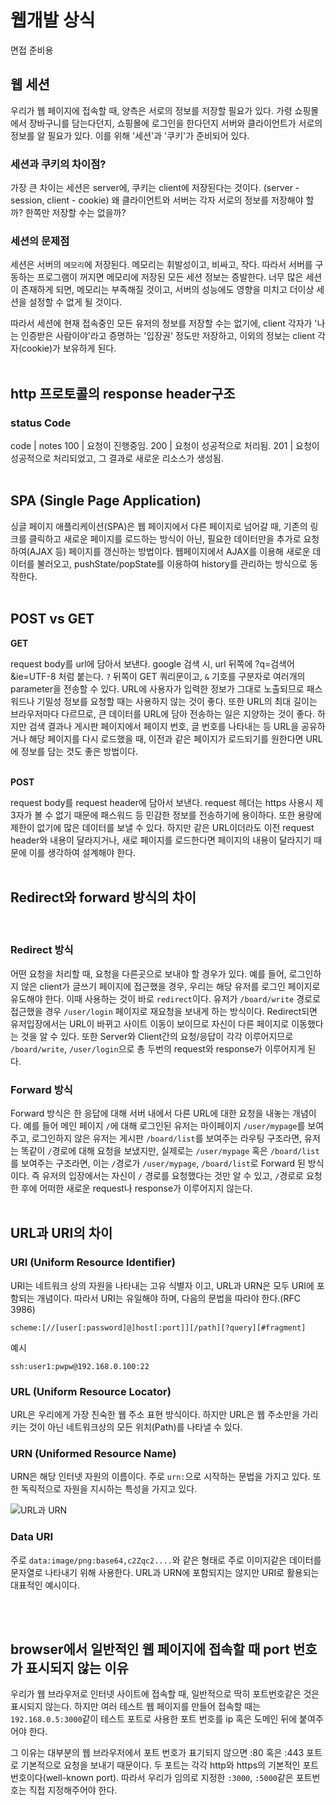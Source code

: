 # 웹개발 상식

면접 준비용  

## 웹 세션

 우리가 웹 페이지에 접속할 때, 양측은 서로의 정보를 저장할 필요가 있다. 가령 쇼핑몰에서 장바구니를 담는다던지, 쇼핑몰에 로그인을 한다던지 서버와 클라이언트가 서로의 정보를 알 필요가 있다. 이를 위해 '세션'과 '쿠키'가 준비되어 있다.  

### 세션과 쿠키의 차이점?

 가장 큰 차이는 세션은 server에, 쿠키는 client에 저장된다는 것이다. (server - session, client - cookie) 왜 클라이언트와 서버는 각자 서로의 정보를 저장해야 할까? 한쪽만 저장할 수는 없을까?  

### 세션의 문제점

 세션은 서버의 `메모리`에 저장된다. 메모리는 휘발성이고, 비싸고, 작다. 따라서 서버를 구동하는 프로그램이 꺼지면 메모리에 저장된 모든 세션 정보는 증발한다. 너무 많은 세션이 존재하게 되면, 메모리는 부족해질 것이고, 서버의 성능에도 영향을 미치고 더이상 세션을 설정할 수 없게 될 것이다.

 따라서 세션에 현재 접속중인 모든 유저의 정보를 저장할 수는 없기에, client 각자가 '나는 인증받은 사람이야'라고 증명하는 '입장권' 정도만 저장하고, 이외의 정보는 client 각자(cookie)가 보유하게 된다.
<br><br>

## http 프로토콜의 response header구조

### status Code

code | notes
100 | 요청이 진행중임.
200 | 요청이 성공적으로 처리됨.
201 | 요청이 성공적으로 처리되었고, 그 결과로 새로운 리소스가 생성됨.
<br><br>

## SPA (Single Page Application)

싱글 페이지 애플리케이션(SPA)은 웹 페이지에서 다른 페이지로 넘어갈 때, 기존의 링크를 클릭하고 새로운 페이지를 로드하는 방식이 아닌, 필요한 데이터만을 추가로 요청하여(AJAX 등) 페이지를 갱신하는 방법이다. 웹페이지에서 AJAX를 이용해 새로운 데이터를 불러오고, pushState/popState를 이용하여 history를 관리하는 방식으로 동작한다.
<br><br>

## POST vs GET

__GET__  
 
 request body를 url에 담아서 보낸다. google 검색 시, url 뒤쪽에 ?q=검색어&ie=UTF-8 처럼 붙는다. `?` 뒤쪽이 GET 쿼리문이고, `&` 기호를 구분자로 여러개의 parameter을 전송할 수 있다. URL에 사용자가 입력한 정보가 그대로 노출되므로 패스워드나 기밀성 정보를 요청할 때는 사용하지 않는 것이 좋다. 또한 URL의 최대 길이는 브라우저마다 다르므로, 큰 데이터를 URL에 담아 전송하는 일은 지양하는 것이 좋다. 하지만 검색 결과나 게시판 페이지에서 페이지 번호, 글 번호를 나타내는 등 URL을 공유하거나 해당 페이지를 다시 로드했을 때, 이전과 같은 페이지가 로드되기를 원한다면 URL에 정보를 담는 것도 좋은 방법이다.
<br>
<br>

__POST__  

 request body를 request header에 담아서 보낸다. request 헤더는 https 사용시 제 3자가 볼 수 없기 때문에 패스워드 등 민감한 정보를 전송하기에 용이하다. 또한 용량에 제한이 없기에 많은 데이터를 보낼 수 있다. 하지만 같은 URL이더라도 이전 request header와 내용이 달라지거나, 새로 페이지를 로드한다면 페이지의 내용이 달라지기 때문에 이를 생각하여 설계해야 한다.
<br><br>

## Redirect와 forward 방식의 차이
<br>

### Redirect 방식
어떤 요청을 처리할 때, 요청을 다른곳으로 보내야 할 경우가 있다. 예를 들어, 로그인하지 않은 client가 글쓰기 페이지에 접근했을 경우, 우리는 해당 유저를 로그인 페이지로 유도해야 한다. 이때 사용하는 것이 바로 `redirect`이다. 유저가 `/board/write` 경로로 접근했을 경우 `/user/login` 페이지로 재요청을 보내게 하는 방식이다. Redirect되면 유저입장에서는 URL이 바뀌고 사이트 이동이 보이므로 자신이 다른 페이지로 이동했다는 것을 알 수 있다. 또한 Server와 Client간의 요청/응답이 각각 이루어지므로 `/board/write`, `/user/login`으로 총 두번의 request와 response가 이루어지게 된다.

### Forward 방식
Forward 방식은 한 응답에 대해 서버 내에서 다른 URL에 대한 요청을 내놓는 개념이다. 예를 들어 메인 페이지 `/`에 대해 로그인된 유저는 마이페이지 `/user/mypage`를 보여주고, 로그인하지 않은 유저는 게시판 `/board/list`를 보여주는 라우팅 구조라면, 유저는 똑같이 `/`경로에 대해 요청을 보냈지만, 실제로는 `/user/mypage` 혹은 `/board/list`를 보여주는 구조라면, 이는 `/`경로가 `/user/mypage`, `/board/list`로 Forward 된 방식이다. 즉 유저의 입장에서는 자신이 `/` 경로를 요청했다는 것만 알 수 있고, `/`경로로 요청한 후에 어떠한 새로운 request나 response가 이루어지지 않는다.
<br><br>

## URL과 URI의 차이

### URI (Uniform Resource Identifier)

URI는 네트워크 상의 자원을 나타내는 고유 식별자 이고, URL과 URN은 모두 URI에 포함되는 개념이다. 따라서 URI는 유일해야 하며, 다음의 문법을 따라야 한다.(RFC 3986)

```plain
scheme:[//[user[:password]@]host[:port]][/path][?query][#fragment]
```

예시

```plain
ssh:user1:pwpw@192.168.0.100:22
```

### URL (Uniform Resource Locator)

URL은 우리에게 가장 친숙한 웹 주소 표현 방식이다. 하지만 URL은 웹 주소만을 가리키는 것이 아닌 네트워크상의 모든 위치(Path)를 나타낼 수 있다.

### URN (Uniformed Resource Name)

URN은 해당 인터넷 자원의 이름이다. 주로 `urn:`으로 시작하는 문법을 가지고 있다. 또한 독릭적으로 자원을 지시하는 특성을 가지고 있다.

![URL과 URN](https://img1.daumcdn.net/thumb/R1280x0/?scode=mtistory2&fname=https%3A%2F%2Fblog.kakaocdn.net%2Fdn%2FAkL2o%2FbtqJptEQJmu%2FomyDDiWIRr99BFKeVIpTt0%2Fimg.png)

### Data URI

주로 `data:image/png:base64,c2Zqc2....`와 같은 형태로 주로 이미지같은 데이터를 문자열로 나타내기 위해 사용한다. URL과 URN에 포함되지는 않지만 URI로 활용되는 대표적인 예시이다.

<br><br>

## browser에서 일반적인 웹 페이지에 접속할 때 port 번호가 표시되지 않는 이유

우리가 웹 브라우저로 인터넷 사이트에 접속할 때, 일반적으로 딱히 포트번호같은 것은 표시되지 않는다. 하지만 여러 테스트 웹 페이지를 만들어 접속할 때는 `192.168.0.5:3000`같이 테스트 포트로 사용한 포트 번호를 ip 혹은 도메인 뒤에 붙여주어야 한다.

그 이유는 대부분의 웹 브라우저에서 포트 번호가 표기되지 않으면 :80 혹은 :443 포트로 기본적으로 요청을 보내기 때문이다. 두 포트는 각각 http와 https의 기본적인 포트번호이다(well-known port). 따라서 우리가 임의로 지정한 `:3000`, `:5000`같은 포트번호는 직접 지정해주어야 한다.

<br><br>